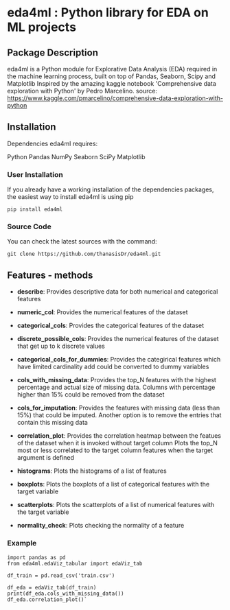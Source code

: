 # eda4ml : Python library for EDA on ML projects

## Package Description

eda4ml is a Python module for Explorative Data Analysis (EDA) required in the machine learning process, built on top of Pandas, Seaborn, Scipy and Matplotlib
Inspired by the amazing kaggle notebook 'Comprehensive data exploration with Python' by Pedro Marcelino.
source: https://www.kaggle.com/pmarcelino/comprehensive-data-exploration-with-python



## Installation

Dependencies
eda4ml requires:

Python
Pandas 
NumPy 
Seaborn 
SciPy 
Matplotlib 


### User Installation

If you already have a working installation of the dependencies packages, the easiest way to install eda4ml is using pip

`pip install eda4ml`


### Source Code

You can check the latest sources with the command:

`git clone https://github.com/thanasisDr/eda4ml.git`


## Features - methods

 - **describe**: Provides descriptive data for both numerical and categorical features

 - **numeric_col**: Provides the numerical features of the dataset

 - **categorical_cols**: Provides the categorical features of the dataset

 - **discrete_possible_cols**: Provides the numerical features of the dataset that get up to k discrete values 

 - **categorical_cols_for_dummies**: Provides the categirical features which have limited cardinality add could be converted to dummy variables

 - **cols_with_missing_data**: Provides the top_N features with the highest percentage and actual size of missing data. Columns with percentage
                           higher than 15% could be removed from the dataset

 - **cols_for_imputation**: Provides the features with missing data (less than 15%) that could be imputed. Another option is to remove the entries 
                        that contain this missing data
    
 - **correlation_plot**: Provides the correlation heatmap between the featues of the dataset when it is invoked without target column 
                     Plots the top_N most or less correlated to the target column features when the target argument is defined

 - **histograms**: Plots the histograms of a list of features

 - **boxplots**: Plots the boxplots of a list of categorical features with the target variable

 - **scatterplots**: Plots the scatterplots of a list of numerical features with the target variable

 - **normality_check**: Plots checking the normality of a feature

### Example 

    import pandas as pd
    from eda4ml.edaViz_tabular import edaViz_tab
    
    df_train = pd.read_csv('train.csv') 
    
    df_eda = edaViz_tab(df_train)
    print(df_eda.cols_with_missing_data())
    df_eda.correlation_plot()`

